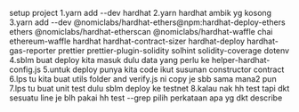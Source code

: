 setup project
1.yarn add --dev hardhat
2.yarn hardhat ambik yg kosong
3.yarn add --dev @nomiclabs/hardhat-ethers@npm:hardhat-deploy-ethers ethers @nomiclabs/hardhat-etherscan @nomiclabs/hardhat-waffle chai ethereum-waffle hardhat hardhat-contract-sizer hardhat-deploy hardhat-gas-reporter prettier prettier-plugin-solidity solhint solidity-coverage dotenv
4.sblm buat deploy kita masuk dulu data yang perlu ke helper-hardhat-config.js
5.untuk deploy punya kita code ikut susunan constructor contract
6.lps tu kita buat utils folder and verify.js ni copy je sbb sama mana2 pun
7.lps tu buat unit test dulu sblm deploy ke testnet
8.kalau nak hh test tapi dkt sesuatu line je blh pakai hh test --grep pilih perkataan apa yg dkt describe